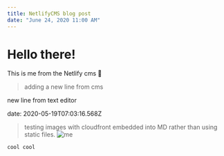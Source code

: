 ```yaml
---
title: NetlifyCMS blog post
date: "June 24, 2020 11:00 AM"
---
```


# Hello there!

This is me from the Netlify cms 🕺

> adding a new line from cms

new line from text editor

date: 2020-05-19T07:03:16.568Z

> testing images with cloudfront embedded into MD rather than using static files.
> ![me](/images/ryan.jpg)

`cool cool`
